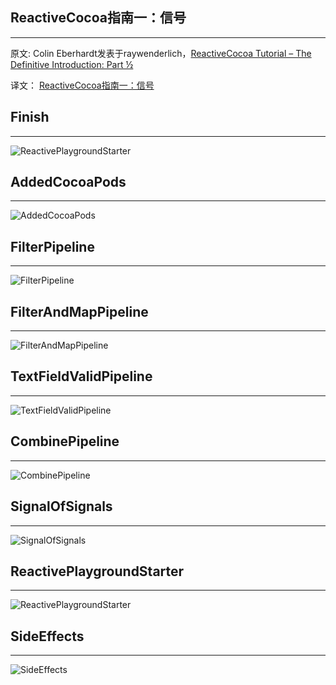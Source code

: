 ## ReactiveCocoa指南一：信号
---

原文: Colin Eberhardt发表于raywenderlich，[ReactiveCocoa Tutorial – The Definitive Introduction: Part ½](http://www.raywenderlich.com/62699/reactivecocoa-tutorial-pt1)

译文： [ReactiveCocoa指南一：信号](http://southpeak.github.io/blog/2014/08/02/reactivecocoazhi-nan-%5B%3F%5D-:xin-hao/)

## Finish
---

![ReactivePlaygroundStarter](https://github.com/iOSDevLog/iOSDevLog/raw/master/assets/img/ReactivePlaygroundStarter.jpg)

## AddedCocoaPods
---

![AddedCocoaPods](https://github.com/iOSDevLog/iOSDevLog/raw/master/assets/img/AddedCocoaPods.png)

## FilterPipeline
---

![FilterPipeline](https://github.com/iOSDevLog/iOSDevLog/raw/master/assets/img/FilterPipeline.png)

## FilterAndMapPipeline
---

![FilterAndMapPipeline](https://github.com/iOSDevLog/iOSDevLog/raw/master/assets/img/FilterAndMapPipeline.png)

## TextFieldValidPipeline
---

![TextFieldValidPipeline](https://github.com/iOSDevLog/iOSDevLog/raw/master/assets/img/TextFieldValidPipeline.png)

## CombinePipeline
---

![CombinePipeline](https://github.com/iOSDevLog/iOSDevLog/raw/master/assets/img/CombinePipeline.png)

## SignalOfSignals
---

![SignalOfSignals](https://github.com/iOSDevLog/iOSDevLog/raw/master/assets/img/SignalOfSignals.png)

## ReactivePlaygroundStarter
---

![ReactivePlaygroundStarter](https://github.com/iOSDevLog/iOSDevLog/raw/master/assets/img/ReactivePlaygroundStarter.png)

## SideEffects
---

![SideEffects](https://github.com/iOSDevLog/iOSDevLog/raw/master/assets/img/SideEffects.png)